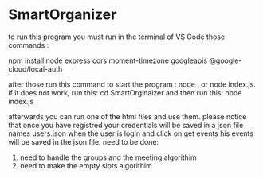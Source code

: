 # SmartOrganizer
to run this program you must run in the terminal of VS Code those commands :

npm install node express cors moment-timezone googleapis @google-cloud/local-auth

after those run this command to start the program :
node . or node index.js.
if it does not work, run this:
cd SmartOrginaizer
and then run this:
node index.js

afterwards you can run one of the html files and use them.
please notice that once you have registred your credentials will be saved in a json file names users.json
when the user is login and click on get events his events will be saved in the json file.
need to be done:
1. need to handle the groups and the meeting algorithim
2. need to make the empty slots algorithim

